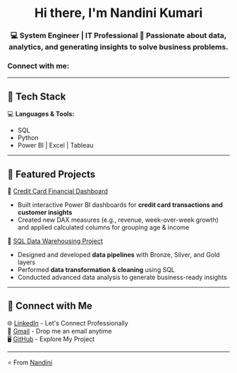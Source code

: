 <h1 align="center">Hi there, I'm Nandini Kumari</h1>
<h3 align="center">💻 System Engineer | IT Professional 🔎 Passionate about data, analytics, and generating insights to solve business problems.</h3>

<h3 align="left">Connect with me:</h3>
<p align="left">
</p>

--- 
## 🔹 Tech Stack  
💻 **Languages & Tools:**  
- SQL   
- Python  
- Power BI | Excel | Tableau  

---

## 🔹 Featured Projects  
📌 [Credit Card Financial Dashboard](https://github.com/1nandinikumari/Credit_Card_Financial_Dashboard)  
- Built interactive Power BI dashboards for **credit card transactions and customer insights**  
- Created new DAX measures (e.g., revenue, week-over-week growth) and applied calculated columns for grouping age & income  

📌 [SQL Data Warehousing Project](https://github.com/1nandinikumari/SQL-Data-Warehouse_Project)  
- Designed and developed **data pipelines** with Bronze, Silver, and Gold layers  
- Performed **data transformation & cleaning** using SQL  
- Conducted advanced data analysis to generate business-ready insights  

---

## 🔹 Connect with Me  
🌐 [LinkedIn](https://www.linkedin.com/in/nandini-kumari-5aba4a219/) - Let's Connect Professionally  
📧 [Gmail](nandinikumari166@gmail.com) - Drop me an email anytime  
🖥️ [GitHub](https://github.com/1nandinikumari/SQL-Data-Warehouse_Project) - Explore My Project

---
⭐ From [Nandini](https://github.com/1nandinikumari) 
